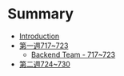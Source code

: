 # Summary

* [Introduction](README.md)
* [第一週717~723](week_717_723.md)
   * [Backend Team - 717~723](backend_team_-_717~723.md)
* [第二週724~730](week_724_730.md)


